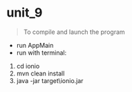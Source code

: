 # unit_9
>To compile and launch the program
- run AppMain
- run with terminal:
1. cd ionio
2. mvn clean install
3. java -jar target\ionio.jar
